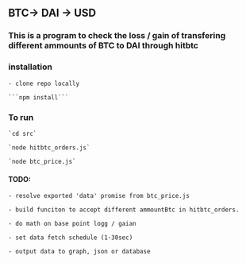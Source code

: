 ## BTC-> DAI -> USD

### This is a program to check the loss / gain of transfering different ammounts of BTC to DAI through hitbtc

### installation

    - clone repo locally

    ```npm install```

### To run

    `cd src`

    `node hitbtc_orders.js`

    `node btc_price.js`

#### TODO:

    - resolve exported 'data' promise from btc_price.js

    - build funciton to accept different ammountBtc in hitbtc_orders.

    - do math on base point logg / gaian

    - set data fetch schedule (1-30sec)

    - output data to graph, json or database
